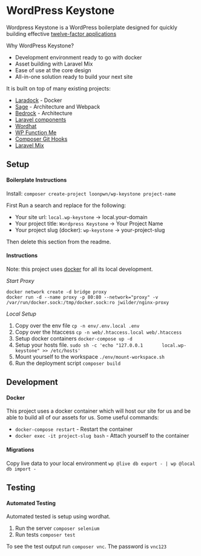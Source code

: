 WordPress Keystone 
===================

Wordpress Keystone is a WordPress boilerplate designed for quickly building effective 
[twelve-factor applications](https://12factor.net/) 

Why WordPress Keystone?
- Development environment ready to go with docker
- Asset building with Laravel Mix
- Ease of use at the core design 
- All-in-one solution ready to build your next site 

It is built on top of many existing projects:
- [Laradock](https://github.com/laradock/laradock) - Docker
- [Sage](https://github.com/roots/bedrock) - Architecture and Webpack
- [Bedrock](https://github.com/roots/bedrock) - Architecture
- [Laravel components](https://github.com/mattstauffer/Torch)
- [Wordhat](https://github.com/paulgibbs/behat-wordpress-extension/)
- [WP Function Me](http://www.wpfunction.me/)
- [Composer Git Hooks](http://change-me/)
- [Laravel Mix](https://github.com/JeffreyWay/laravel-mix)

Setup
-------------

#### **Boilerplate Instructions**

Install: `composer create-project loonpwn/wp-keystone project-name`

First Run a search and replace for the following:
 - Your site url: `local.wp-keystone` -> local.your-domain
 - Your project title: `Wordpress Keystone` -> Your Project Name
 - Your project slug (docker): `wp-keystone` -> your-project-slug 
 
Then delete this section from the readme.

#### **Instructions**

Note: this project uses [docker](https://www.docker.com/) for all its local development.

_Start Proxy_
```
docker network create -d bridge proxy
docker run -d --name proxy -p 80:80 --network="proxy" -v /var/run/docker.sock:/tmp/docker.sock:ro jwilder/nginx-proxy
```

_Local Setup_
1. Copy over the env file `cp -n env/.env.local .env`
2. Copy over the htaccess `cp -n web/.htaccess.local web/.htaccess`
3. Setup docker containers `docker-compose up -d`
4. Setup your hosts file. `sudo sh -c 'echo "127.0.0.1       local.wp-keystone" >> /etc/hosts'`
5. Mount yourself to the workspace `./env/mount-workspace.sh`
6. Run the deployment script `composer build`


Development 
-------------

#### **Docker**

This project uses a docker container which will host our site for us and be able to build all of our assets for us. Some useful commands:
- `docker-compose restart` - Restart the container
- `docker exec -it project-slug bash` - Attach yourself to the container

#### **Migrations**

Copy live data to your local environment
`wp @live db export - | wp @local db import -`


Testing 
-------------

#### **Automated Testing**

Automated tested is setup using wordhat.

1. Run the server `composer selenium`
2. Run tests `composer test`

To see the test output run `composer vnc`. The password is `vnc123`
